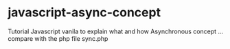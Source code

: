 # javascript-async-concept
Tutorial Javascript vanila to explain what and how Asynchronous concept ... compare with the php file sync.php
